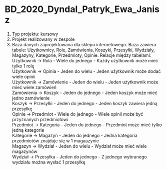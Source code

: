 # BD_2020_Dyndal_Patryk_Ewa_Janisz

1. Typ projektu: kursowy
2. Projekt realizowany w zespole
3. Baza danych zaprojektowana dla sklepu internetowego. 
Baza zawiera tabele: Użytkownicy, Role, Zamówienia, Koszyki, Przesyłki, Wydziały, Magazyny, Kategorie, Przedmioty, Opinie.
Relacje między tabelami: 
Użytkownik -> Rola - Wiele do jednego - Każdy użytkownik może mieć tylko 1 rolę <br/>
Użytkownik -> Opinia - Jeden do wielu - Jeden użytkownik może dodać wiele opinii <br/>
Użytkownik -> Zamówienie - Jeden do wielu - Jeden użytkownik może mieć wiele zamówień <br/>
Zamówienia -> Koszyk - Jeden do jednego - Jeden koszyk może mieć jedno zamówienie <br/>
Koszyk -> Przesyłki - Jeden do jednego - Jeden koszyk zawiera jedną przesyłkę <br/>
Opinie -> Przedmiot - Wiele do jednego - Wiele opinii może być przyznanych przedmiotowi <br/>
Przedmiot -> Kategoria - Jeden do jednego - Przedmiot może mieć tylko jedną kategorie <br/>
Kategorie -> Magazyn - Jeden do jednego - Jedna kategoria przedmiotów znajduje się w 1 magaazynie <br/>
Magazyn -> Wydział - Jeden do wielu - Wydział może mieć wiele magazynów <br/>
Wydział -> Przesyłka - Jeden do jednego - Z jednego wybranego wydziału można wysłać 1 przesyłkę <br/>

